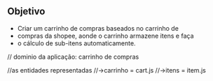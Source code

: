 ## Objetivo

- Criar um carrinho de compras baseados no carrinho de
- compras da shopee, aonde o carrinho armazene itens e faça
- o cálculo de sub-itens automaticamente.

// dominio da aplicação: carrinho de compras

//as entidades representadas
//->carrinho = cart.js
//->itens = item.js